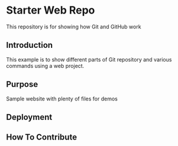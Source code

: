 # Starter Web Repo

This repository is for showing how Git and GitHub work

## Introduction

This example is to show different parts of Git repository and various commands using a web project.

## Purpose

Sample website with plenty of files for demos

## Deployment

## How To Contribute